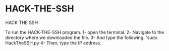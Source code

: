 # HACK-THE-SSH
HACK THE SSH

To run the HACK-THE-SSH program.
1- open the terminal.
2- Navigate to the directory where we downloaded the file.
3- And type the following: 'sudo HackTheSSH.py
4- Then, type the IP address.

